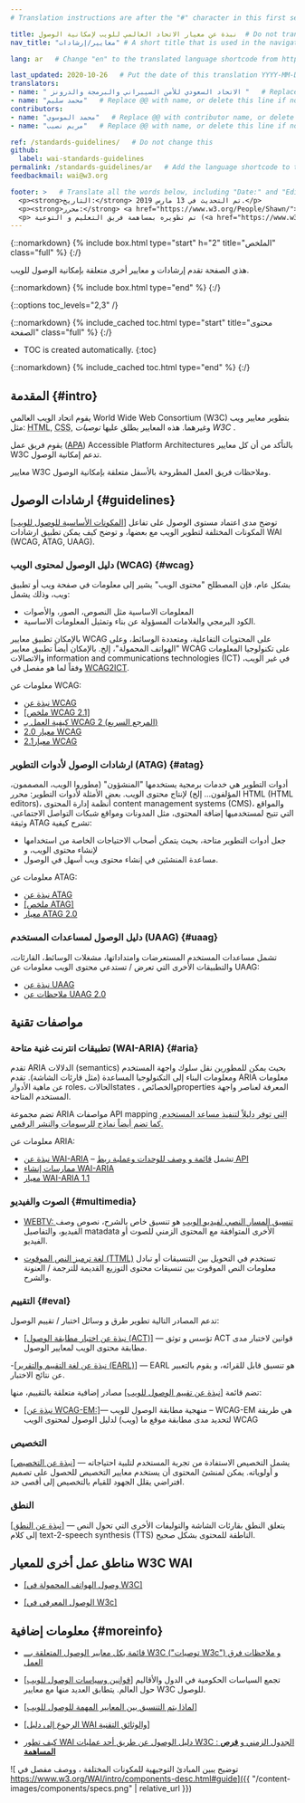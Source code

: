 ```yaml
---
# Translation instructions are after the "#" character in this first section. They are comments that do not show up in the web page. You do not need to translate the instructions after #.

title: نبذة عن معيار الاتحاد العالمي للويب لإمكانية الوصول  # Do not translate "title:". Do translate the text after "title:".
nav_title: "معايير/إرشادات" # A short title that is used in the navigation

lang: ar   # Change "en" to the translated language shortcode from https://www.iana.org/assignments/language-subtag-registry/language-subtag-registry

last_updated: 2020-10-26   # Put the date of this translation YYYY-MM-DD (with month in the middle)
translators: 
- name: " الاتحاد السعودي للأمن السيبراني والبرمجة والدرونز "   # Replace @@ with translator name
- name: "محمد سليم"   # Replace @@ with name, or delete this line if not multiple translators
contributors:
- name: "محمد الموسوي"   # Replace @@ with contributor name, or delete this line if none
- name: "مريم نصيب"   # Replace @@ with name, or delete this line if not multiple contributors

ref: /standards-guidelines/   # Do not change this
github:
  label: wai-standards-guidelines
permalink: /standards-guidelines/ar   # Add the language shortcode to the end; for example /standards-guidelines/fr
feedbackmail: wai@w3.org

footer: >   # Translate all the words below, including "Date:" and "Editor:". Do not change these dates.
  <p><strong>التاريخ:</strong> تم التحديث في 13 مارس 2019.</p>
  <p><strong>محرر:</strong> <a href="https://www.w3.org/People/Shawn/">Shawn Lawton Henry</a>.</p>
  <p> تم تطويره بمساهمة فريق التعليم و التوعية (<a href="https://www.w3.org/WAI/EO/">EOWG</a>).</p>
---
```


{::nomarkdown}
{% include box.html type="start" h="2" title="الملخص" class="full" %}
{:/}

هذي الصفحة تقدم إرشادات و معايير أخرى متعلقة بإمكانية الوصول للويب.

{::nomarkdown}
{% include box.html type="end" %}
{:/}


{::options toc_levels="2,3" /}

{::nomarkdown}
{% include_cached toc.html type="start" title="محتوى الصفحة" class="full" %}
{:/}

-   TOC is created automatically.
{:toc}

{::nomarkdown}
{% include_cached toc.html type="end" %}
{:/}

## المقدمة {#intro}

يقوم اتحاد الويب العالمي World Wide Web Consortium (W3C) بتطوير معايير ويب مثل: <abbr title="Hypertext Markup Language">HTML</abbr>, <abbr title="Cascading Style Sheets">CSS</abbr>,  وغيرهما. هذه المعايير يطلق عليها <dfn>توصيات W3C </dfn>.

يقوم فريق عمل ([APA](/about/groups/apawg)) Accessible Platform Architectures بالتأكد من أن كل معايير W3C تدعم إمكانية الوصول.

معايير W3C وملاحظات فريق العمل المطروحة بالأسفل متعلقة بإمكانية الوصول.

## ارشادات الوصول {#guidelines}

[[المكونات الأساسية للوصول للويب]]( /fundamentals/components/) توضح مدى اعتماد مستوى الوصول على تفاعل المكونات المختلفة لتطوير الويب مع بعضها، و توضح كيف يمكن تطبيق ارشادات WAI (WCAG, ATAG, UAAG).

### دليل الوصول لمحتوى الويب  (WCAG) {#wcag}

بشكل عام، فإن المصطلح "محتوى الويب" يشير إلى معلومات في صفحة ويب أو تطبيق ويب، وذلك يشمل:
* المعلومات الاساسية مثل النصوص، الصور، والأصوات
* الكود البرمجي والعلامات المسؤولة عن بناء وتمثيل المعلومات الاساسية.

بالإمكان تطبيق معايير  WCAG على المحتويات التفاعلية، ومتعددة الوسائط، وعلى "الهواتف المحمولة"، إلخ. بالإمكان أيضاً تطبيق معايير WCAG على تكنولوجيا المعلومات والاتصالات information and communications technologies (ICT) في غير الويب، وفقاً لما هو مفصل في [WCAG2ICT](/standards-guidelines/wcag/non-web-ict/).

معلومات عن WCAG:
- [نبذة عن WCAG](/standards-guidelines/wcag/)
- [[ملخص WCAG 2.1]](/standards-guidelines/wcag/glance/)
- [كيفية العمل بـ WCAG 2  (المرجع السريع)](https://www.w3.org/WAI/WCAG21/quickref/)
- [معيار 2.0 WCAG](https://www.w3.org/TR/WCAG20/)
- [معيار2.1  WCAG](https://www.w3.org/TR/WCAG21/)

### ارشادات الوصول لأدوات التطوير   (ATAG) {#atag}

أدوات التطوير هي خدمات برمجية يستخدمها "المنشؤون" (مطوروا الويب، المصممون، المؤلفون... إلخ) لإنتاج محتوى الويب. بعض الأمثلة لأدوات التطوير: محرر HTML (HTML editors)، أنظمة إدارة المحتوى content management systems (CMS)، والمواقع التي تتيح لمستخدميها إضافة المحتوى، مثل المدونات ومواقع شبكات التواصل الاجتماعي. وثيقة ATAG تشرح كيفية:
* جعل أدوات التطوير متاحة، بحيث يتمكن أصحاب الاحتياجات الخاصة من استخدامها لإنشاء محتوى الويب، و
* مساعدة المنشئين في إنشاء محتوى ويب أسهل في الوصول.

معلومات عن ATAG:
- [نبذة عن ATAG](/standards-guidelines/atag/)
- [[ملخص ATAG]](/standards-guidelines/atag/glance/)
- [معيار ATAG 2.0](https://www.w3.org/TR/ATAG/)

### دليل الوصول لمساعدات المستخدم (UAAG) {#uaag}

تشمل مساعدات المستخدم المستعرضات وامتداداتها، مشغلات الوسائط، القارئات، والتطبيقات الأخرى التي تعرض / تستدعي محتوى الويب
معلومات عن UAAG:
-	[نبذة عن UAAG](/standards-guidelines/uaag/)
-	[ملاحظات عن UAAG 2.0](https://www.w3.org/TR/UAAG20/)
## مواصفات تقنية

### تطبيقات انترنت غنية متاحة  (WAI-ARIA) {#aria}

تقدم ARIA الدلالات (semantics) بحيث يمكن للمطورين نقل سلوك واجهة المستخدم ومعلومات البناء إلى التكنولوجيا المساعدة (مثل قارئات الشاشة). تقدم ARIA معلومات عن ماهية الأدوار roles، الحالاتstates ، والخصائصproperties  المعرفة لعناصر واجهة المستخدم المتاحة.

تضم مجموعة ARIA مواصفات API</abbr> mapping <abbr title="application programming interface"> التي توفر دليلاً لتنفيذ مساعد المستخدم. كما تضم أيضاً نماذج للرسومات والنشر الرقمي.

معلومات عن ARIA:
- [نبذة عن WAI-ARIA](/standards-guidelines/aria/) – تشمل [قائمة و وصف للوحدات وعملية ربط API]( /standards-guidelines/aria/#versions)
- [ممارسات إنشاء WAI-ARIA]( https://www.w3.org/TR/wai-aria-practices/)
- [معيار WAI-ARIA 1.1]( https://www.w3.org/TR/wai-aria-1.1)

### الصوت والفيديو {#multimedia}

- [WEBTV: تنسيق المسار النصي لفيديو الويب]( https://www.w3.org/TR/webvtt/) هو تنسيق خاص بالشرح، نصوص وصف الفيديو، والتفاصيل matadata الأخرى المتوافقة مع المحتوى الزمني للصوت أو الفيديو.

- [لغة ترميز النص الموقوت (TTML)]( https://www.w3.org/TR/ttml/)  تستخدم في التحويل بين التنسيقات أو تبادل معلومات النص الموقوت بين تنسيقات محتوى التوزيع القديمة للترجمة / العنونة والشرح.

### التقييم {#eval}

تدعم المصادر التالية تطوير طرق و وسائل اختبار / تقييم الوصول:

- [[نبذة عن اختبار مطابقة الوصول (ACT)]]( /standards-guidelines/act/) &mdash; تؤسس و توثق ACT قوانين لاختبار مدى مطابقة محتوى الويب لمعايير الوصول.

-[[نبذة عن لغة التقييم والتقرير (EARL)]]( /standards-guidelines/act/) &mdash;  EARL  هو تنسيق قابل للقرائه، و يقوم بالتعبير عن نتائج الاختبار.

تضم قائمة [[نبذة عن تقييم الوصول للويب]]( /test-evaluate/) مصادر إضافية متعلقة بالتقييم، منها:

- [[نبذة عن WCAG-EM:]]( /test-evaluate/conformance/wcag-em/)&mdash;  منهجية مطابقة الوصول للويب – WCAG-EM هي طريقة لتحديد مدى مطابقة موقع ما (ويب) لدليل الوصول لمحتوى الويب WCAG

### التخصيص

[[نبذة عن التخصيص]](/adapt/) &mdash;  يشمل التخصيص الاستفادة من تجربة المستخدم لتلبية احتياجاته و أولوياته. يمكن لمنشئ المحتوى أن يستخدم معايير التخصيص للحصول على تصميم افتراضي يقلل الجهود للقيام بالتخصيص إلى أقصى حد.

### النطق

[[نبذة عن النطق]]( /pronunciation/)  &mdash; يتعلق النطق بقارئات الشاشة والتوليفات الأخرى التي تحول النص إلى كلام text-2-speech synthesis (TTS) الناطقة للمحتوى بشكل صحيح.

## مناطق عمل أخرى للمعيار W3C WAI

- [[وصول الهواتف المحمولة في W3C]]( /standards-guidelines/mobile/)

- [[الوصول المعرفي في W3c]]( /cognitive/)

## معلومات إضافية {#moreinfo}

- [قائمة بكل معايير الوصول المتعلقة بـــ W3C ("توصيات W3c") و ملاحظات فرق العمل](https://www.w3.org/TR/?tag=accessibility)

- [[قوانين وسياسات الوصول للويب]](/policies/) تجمع السياسات الحكومية في الدول والأقاليم حول العالم. يتطابق العديد منها مع معايير W3C للوصول.

- [[لماذا يتم التنسيق بين المعايير المهمة للوصول للويب]](/standards-guidelines/harmonization/)

- [[الرجوع إلى دليل WAI والوثائق التقنية]](/standards-guidelines/linking/)

- [كيف تطور WAI دليل الوصول عن طريق أحد عمليات W3C : الجدول الزمني و **فرص المساهمة**](/standards-guidelines/w3c-process/)

![ توضيح يبين المبادئ التوجيهية للمكونات المختلفة ، ووصف مفصل في https://www.w3.org/WAI/intro/components-desc.html#guide]({{ "/content-images/components/specs.png" | relative_url }})
